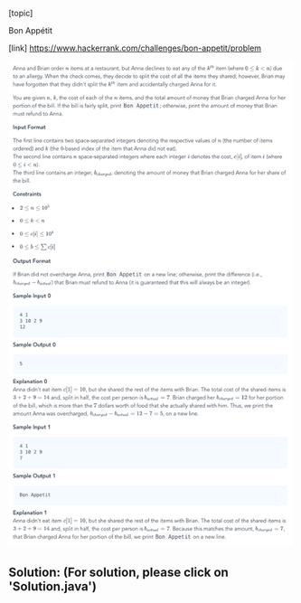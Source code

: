 [topic]

Bon Appétit

[link]
https://www.hackerrank.com/challenges/bon-appetit/problem


![Alt text](q.png?raw=true "Title")

## Solution: (For solution, please click on 'Solution.java')